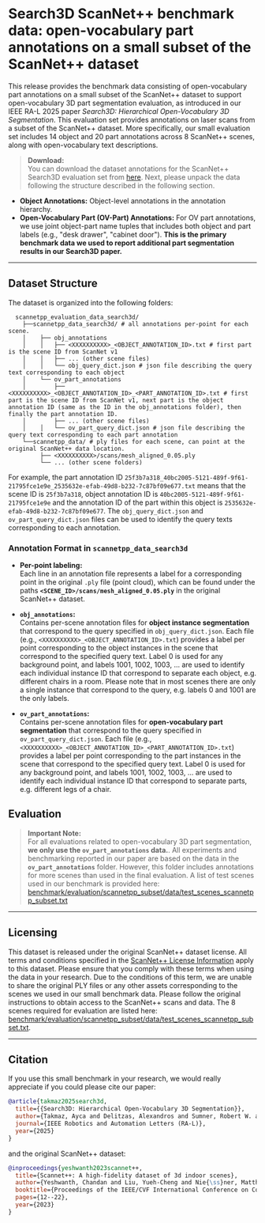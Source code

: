 # Search3D ScanNet++ benchmark data: open-vocabulary part annotations on a small subset of the ScanNet++ dataset

This release provides the benchmark data consisting of open-vocabulary part annotations on a small subset of the ScanNet++ dataset to support open-vocabulary 3D part segmentation evaluation, as introduced in our IEEE RA-L 2025 paper *Search3D: Hierarchical Open-Vocabulary 3D Segmentation*. This evaluation set provides annotations on laser scans from a subset of the ScanNet++ dataset. More specifically, our small evaluation set includes 14 object and 20 part annotations across 8 ScanNet++ scenes, along with open-vocabulary text descriptions.

> **Download:**  
> You can download the dataset annotations for the ScanNet++ Search3D evaluation set from [here](https://drive.google.com/drive/folders/1mKNSG_HTEzwT18lTtfGVM7uq76K44kzA?usp=sharing). Next, please unpack the data following the structure described in the following section. 


- **Object Annotations:** Object-level annotations in the annotation hierarchy.
- **Open-Vocabulary Part (OV-Part) Annotations:** For OV part annotations, we use joint object-part name tuples that includes both object and part labels (e.g., "desk drawer", "cabinet door"). **This is the primary benchmark data we used to report additional part segmentation results in our Search3D paper.**

---

## Dataset Structure

The dataset is organized into the following folders:
```
  scannetpp_evaluation_data_search3d/
    ├──scannetpp_data_search3d/ # all annotations per-point for each scene. 
    │    ├── obj_annotations
    │    │   ├── <XXXXXXXXXX>_<OBJECT_ANNOTATION_ID>.txt # first part is the scene ID from ScanNet v1
    │    │   ├── ... (other scene files)
    │    │   └── obj_query_dict.json # json file describing the query text corresponding to each object
    │    └── ov_part_annotations
    │        ├── <XXXXXXXXXX>_<OBJECT_ANNOTATION_ID>_<PART_ANNOTATION_ID>.txt # first part is the scene ID from ScanNet v1, next part is the object annotation ID (same as the ID in the obj_annotations folder), then finally the part annotation ID.
    │        ├── ... (other scene files)
    │    │   └── ov_part_query_dict.json # json file describing the query text corresponding to each part annotation
    └──scannetpp_data/ # ply files for each scene, can point at the original ScanNet++ data location.
         ├── <XXXXXXXXXX>/scans/mesh_aligned_0.05.ply
         └── ... (other scene folders)
```
For example, the part annotation ID `25f3b7a318_40bc2005-5121-489f-9f61-21795fce1e9e_2535632e-efab-49d8-b232-7c87bf09e677.txt` means that the scene ID is `25f3b7a318`, object annotation ID is `40bc2005-5121-489f-9f61-21795fce1e9e` and the annotation ID of the part within this object is `2535632e-efab-49d8-b232-7c87bf09e677`. The `obj_query_dict.json` and `ov_part_query_dict.json` files can be used to identify the query texts corresponding to each annotation.

### Annotation Format in **`scannetpp_data_search3d`**
- **Per-point labeling:**  
  Each line in an annotation file represents a label for a corresponding point in the original `.ply` file (point cloud), which can be found under the paths **`<SCENE_ID>/scans/mesh_aligned_0.05.ply`** in the original ScanNet++ dataset.
  
- **`obj_annotations`:**  
  Contains per-scene annotation files for **object instance segmentation** that correspond to the query specified in `obj_query_dict.json`. Each file (e.g., `<XXXXXXXXXX>_<OBJECT_ANNOTATION_ID>.txt`) provides a label per point corresponding to the object instances in the scene that correspond to the specified query text. Label 0 is used for any background point, and labels 1001, 1002, 1003, ... are used to identify each individual instance ID that correspond to separate each object, e.g. different chairs in a room. Please note that in most scenes there are only a single instance that correspond to the query, e.g. labels 0 and 1001 are the only labels.

- **`ov_part_annotations`:**  
  Contains per-scene annotation files for **open-vocabulary part segmentation** that correspond to the query specified in `ov_part_query_dict.json`. Each file (e.g., `<XXXXXXXXXX>_<OBJECT_ANNOTATION_ID>_<PART_ANNOTATION_ID>.txt`) provides a label per point corresponding to the part instances in the scene that correspond to the specified query text. Label 0 is used for any background point, and labels 1001, 1002, 1003, ... are used to identify each individual instance ID that correspond to separate parts, e.g. different legs of a chair.


## Evaluation


> **Important Note:**  
> For all evaluations related to open-vocabulary 3D part segmentation, **we only use the `ov_part_annotations` data.**. All experiments and benchmarking reported in our paper are based on the data in the **`ov_part_annotations`** folder. However, this folder includes annotations for more scenes than used in the final evaluation. A list of test scenes used in our benchmark is provided here: [benchmark/evaluation/scannetpp_subset/data/test_scenes_scannetpp_subset.txt](https://github.com/aycatakmaz/search3d/benchmark/evaluation/scannetpp_subset/data/test_scenes_scannetpp_subset.txt)

---

## Licensing

This dataset is released under the original ScanNet++ dataset license. All terms and conditions specified in the [ScanNet++ License Information](https://kaldir.vc.in.tum.de/scannetpp/static/scannetpp-terms-of-use.pdf) apply to this dataset. Please ensure that you comply with these terms when using the data in your research. Due to the conditions of this term, we are unable to share the original PLY files or any other assets corresponding to the scenes we used in our small benchmark data. Please follow the original instructions to obtain access to the ScanNet++ scans and data. The 8 scenes required for evaluation are listed here: [benchmark/evaluation/scannetpp_subset/data/test_scenes_scannetpp_subset.txt](https://github.com/aycatakmaz/search3d/benchmark/evaluation/scannetpp_subset/data/test_scenes_scannetpp_subset.txt).

---

## Citation

If you use this small benchmark in your research, we would really appreciate if you could please cite our paper:

```bibtex
@article{takmaz2025search3d,
  title={{Search3D: Hierarchical Open-Vocabulary 3D Segmentation}},
  author={Takmaz, Ayca and Delitzas, Alexandros and Sumner, Robert W. and Engelmann, Francis and Wald, Johanna and Tombari, Federico},
  journal={IEEE Robotics and Automation Letters (RA-L)},
  year={2025}
}
```

and the original ScanNet++ dataset:

```bibtex
@inproceedings{yeshwanth2023scannet++,
  title={Scannet++: A high-fidelity dataset of 3d indoor scenes},
  author={Yeshwanth, Chandan and Liu, Yueh-Cheng and Nie{\ss}ner, Matthias and Dai, Angela},
  booktitle={Proceedings of the IEEE/CVF International Conference on Computer Vision},
  pages={12--22},
  year={2023}
}
```

